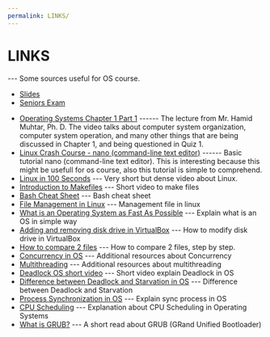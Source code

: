 ```yaml
---
permalink: LINKS/
---
```


# LINKS
--- Some sources useful for OS course.
- [Slides](https://codex.cs.yale.edu/avi/os-book/OS10/slide-dir/)
- [Seniors Exam](https://rms46.vlsm.org/2/183.pdf)

* [Operating Systems Chapter 1 Part 1](https://youtu.be/Z6w6JowO5Fw?si=QZyJH8K5oN9EY3vo) ------ The lecture from Mr. Hamid Muhtar, Ph. D. The video talks about computer system organization, computer system operation, and many other things that are being discussed in Chapter 1, and being questioned in Quiz 1.
* [Linux Crash Course - nano (command-line text editor)](https://youtu.be/DLeATFgGM-A?si=H9MyI6jU5_xhYu7H) ------ Basic tutorial nano (command-line text editor). This is interesting because this might be usefull for os course, also this tutorial is simple to comprehend.
* [Linux in 100 Seconds](https://www.youtube.com/watch?v=rrB13utjYV4) --- Very short but dense video about Linux.
* [Introduction to Makefiles](https://www.youtube.com/watch?v=_r7i5X0rXJk&ab_channel=PaulProgramming) --- Short video to make files
* [Bash Cheat Sheet](https://github.com/RehanSaeed/Bash-Cheat-Sheet) --- Bash cheat sheet
* [File Management in Linux](https://www.geeksforgeeks.org/file-management-in-linux/) --- Management file in linux
* [What is an Operating System as Fast As Possible](https://www.youtube.com/watch?v=pVzRTmdd9j0) --- Explain what is an OS in simple way
* [Adding and removing disk drive in VirtualBox](https://progmar.net.pl/en/knowledge-base/virtualbox-adding-removing-disk-drive) --- How to modify disk drive in VirtualBox
* [How to compare 2 files](https://www.geeksforgeeks.org/diff-command-linux-examples/) --- How to compare 2 files, step by step.
* [Concurrency in OS](https://www.geeksforgeeks.org/concurrency-in-operating-system/) --- Additional resources about Concurrency
* [Multithreading](https://unstop.com/blog/multithreading-in-os) --- Additional resources about multithreading
* [Deadlock OS short video](https://www.youtube.com/watch?v=onkWXaXAgbY) --- Short video explain Deadlock in OS
* [Difference between Deadlock and Starvation in OS](https://www.geeksforgeeks.org/difference-between-deadlock-and-starvation-in-os/) --- Difference between Deadlock and Starvation
* [Process Synchronization in OS](https://www.javatpoint.com/os-process-synchronization-introduction) --- Explain sync process in OS
* [CPU Scheduling](https://www.geeksforgeeks.org/cpu-scheduling-in-operating-systems/?ref=lbp) --- Explanation about CPU Scheduling in Operating Systems
* [What is GRUB?](https://www.codecademy.com/resources/blog/grub-linux/) --- A short read about GRUB (GRand Unified Bootloader)
